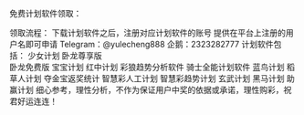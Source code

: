 免费计划软件领取：

领取流程：
下载计划软件之后，注册对应计划软件的账号 
提供在平台上注册的用户名即可申请
Telegram：@yulecheng888   企鹅：2323282777
计划软件包括：
少女计划
卧龙尊享版        
卧龙免费版
宝宝计划
红中计划
彩狼趋势分析软件
骑士全能计划软件
蓝鸟计划
稻草人计划
夺金宝返奖统计
智慧彩人工计划
智慧彩趋势计划
玄武计划
黑马计划
助赢计划
细心参考，理性分析，不作为保证用户中奖的依据或承诺，理性购彩，祝君好运连连！
